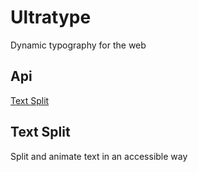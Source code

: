 # Ultratype

Dynamic typography for the web

## Api

[Text Split](https://github.com/frzrbox/ultratype#text-split)

## Text Split

Split and animate text in an accessible way
